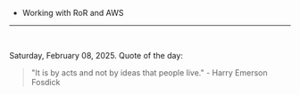 - Working with RoR and AWS

---

<br>

<!-- quote_marker -->
Saturday, February 08, 2025. Quote of the day:

> "It is by acts and not by ideas that people live." - Harry Emerson Fosdick
